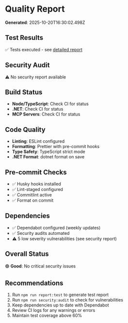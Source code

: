# Quality Report

**Generated**: 2025-10-20T16:30:02.498Z

## Test Results

✅ Tests executed - see [detailed report](.artifacts/test/test-report.md)

## Security Audit

⚠️ No security report available

## Build Status

- **Node/TypeScript**: Check CI for status
- **.NET**: Check CI for status
- **MCP Servers**: Check CI for status

## Code Quality

- **Linting**: ESLint configured
- **Formatting**: Prettier with pre-commit hooks
- **Type Safety**: TypeScript strict mode
- **.NET Format**: dotnet format on save

## Pre-commit Checks

- ✅ Husky hooks installed
- ✅ Lint-staged configured
- ✅ Commitlint active
- ✅ Format on commit

## Dependencies

- ✅ Dependabot configured (weekly updates)
- ✅ Security audits automated
- ⚠️ 5 low severity vulnerabilities (see security report)

## Overall Status

🟢 **Good**: No critical security issues

## Recommendations

1. Run `npm run report:test` to generate test report
2. Run `npm run security:audit` to check for vulnerabilities
3. Keep dependencies up to date with Dependabot
4. Review CI logs for any warnings or errors
5. Maintain test coverage above 60%
